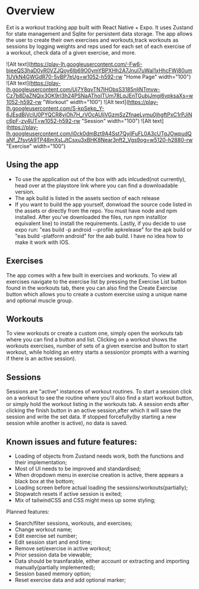 # Overview 

Ext is a workout tracking app built with React Native + Expo. It uses Zustand for state management and Sqlite for persistent data storage.
The app allows the user to create their own exercises and workouts,track workouts as sessions by logging weights and reps used for each set of each exercise of a workout, check data of a given exercise, and more.

![Alt text](https://play-lh.googleusercontent.com/-Fw6-bjeeQS3haD0yR0VZJQoy6Ib69O0ymYBPXHh2A7JnuI7uWaI1xHhcFWj80um1UVkN4GWGdR70-5vBP7eUg=w1052-h592-rw "Home Page" width="100")
![Alt text](https://play-lh.googleusercontent.com/Uj7Y8qvTN7IHObsS3185nIjNTmvw-Cz7b8DaZNQix3OK9rI3h24PSNaAThoITUm78LqJEnTGubjJmgi6vpksaXs=w1052-h592-rw "Workout" width="100")
![Alt text](https://play-lh.googleusercontent.com/S-kpSekp_Y-6JEsdBjVcIU0PYQCR8yiOh7H_rVOcAUljVGzmSzZfnaeLymu0jhgftPxC1rPJiNc6pF-zv4UT=w1052-h592-rw "Session" width="100")
![Alt text](https://play-lh.googleusercontent.com/i0ck0dmBzt9A4Sst7QyjlFuFL0A3cUTgJOwpudQaNf_ZfsvtA9TP48mXsLJtCsxu3xBHK8Near3nft2_Vgs9og=w5120-h2880-rw "Exercise" width="100")



## Using the app
* To use the application out of the box with ads inlcuded(not currently), head over at the playstore link where you can find a downloadable version.
* The apk build is listed in the assets section of each release
* If you want to build the app yourself, donwload the source code listed in the assets or directly from the repo. You must have node and npm installed. After you've downloaded the files, run npm install(or equivalent line) to install the requirements. Lastly, if you decide to use expo run:
"eas build -p android --profile apkrelease" for the apk build or
"eas build -platform android" for the aab build.
I have no idea how to make it work with IOS.

## Exercises
The app comes with a few built in exercises and workouts. To view all exercises navigate to the exercise list by pressing the Exercise List button found in the workouts tab, there you can also find the Create Exercise button which allows you to create a custom exercise using a unique name and optional muscle group.

## Workouts
To view workouts or create a custom one, simply open the workouts tab where you can find a button and list. Clicking on a workout shows the workouts exercises, number of sets of a given exercise and button to start workout, while holding an entry starts a session(or prompts with a warning if there is an active session).

## Sessions
Sessions are "active" instances of workout routines. To start a session click on a workout to see the routine where you'll also find a start workout button, or simply hold the workout listing in the workouts tab. A session ends after clicking the finish button in an active session,after which it will save the session and write the set data. If stopped forcefully(by starting a new session while another is active), no data is saved.


## Known issues and future features:
* Loading of objects from Zustand needs work, both the functions and their implementation;
* Most of UI needs to be improved and standardised;
* When dropdown menu in exercise creation is active, there appears a black box at the bottom;
* Loading screen before actual loading the sessions/workouts(partially);
* Stopwatch resets if active session is exited;
* Mix of tailwindCSS and CSS might mess up some styling;


Planned features:
* Search/filter sessions, workouts, and exercises;
* Change workout name;
* Edit exercise set number;
* Edit session start and end time;
* Remove set/exercise in active workout;
* Prior session data be viewable;
* Data should be trasnfarable, either account or extracting and importing manually(partially implemented);
* Session based memory option;
* Reset exercise data and add optional marker;